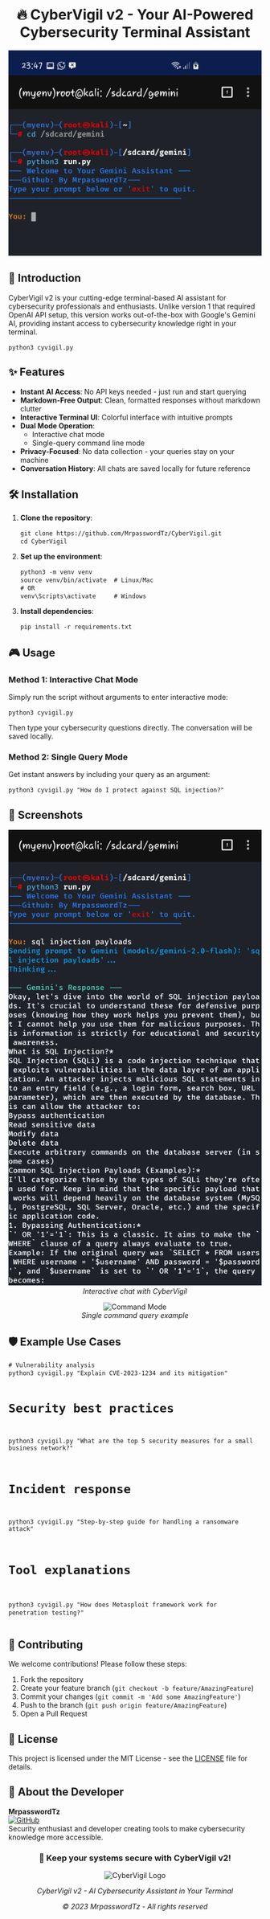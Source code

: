 <h1 align="center">🔥 CyberVigil v2 - Your AI-Powered Cybersecurity Terminal Assistant</h1>

<p align="center">
  <img src="https://raw.githubusercontent.com/MrpasswordTz/Cybervigil/refs/heads/main/banner.png" alt="CyberVigil Banner">
  <br>
</p>

<h2>🚀 Introduction</h2>
<p>CyberVigil v2 is your cutting-edge terminal-based AI assistant for cybersecurity professionals and enthusiasts. Unlike version 1 that required OpenAI API setup, this version works out-of-the-box with Google's Gemini AI, providing instant access to cybersecurity knowledge right in your terminal.</p>

<pre><code>python3 cyvigil.py</code></pre>

<h2>✨ Features</h2>
<ul>
  <li><strong>Instant AI Access</strong>: No API keys needed - just run and start querying</li>
  <li><strong>Markdown-Free Output</strong>: Clean, formatted responses without markdown clutter</li>
  <li><strong>Interactive Terminal UI</strong>: Colorful interface with intuitive prompts</li>
  <li><strong>Dual Mode Operation</strong>:
    <ul>
      <li>Interactive chat mode</li>
      <li>Single-query command line mode</li>
    </ul>
  </li>
  <li><strong>Privacy-Focused</strong>: No data collection - your queries stay on your machine</li>
  <li><strong>Conversation History</strong>: All chats are saved locally for future reference</li>
</ul>

<h2>🛠️ Installation</h2>
<ol>
  <li><strong>Clone the repository</strong>:
    <pre><code>git clone https://github.com/MrpasswordTz/CyberVigil.git
cd CyberVigil</code></pre>
  </li>
  <li><strong>Set up the environment</strong>:
    <pre><code>python3 -m venv venv
source venv/bin/activate  # Linux/Mac
# OR
venv\Scripts\activate     # Windows</code></pre>
  </li>
  <li><strong>Install dependencies</strong>:
    <pre><code>pip install -r requirements.txt</code></pre>
  </li>
</ol>

<h2>🎮 Usage</h2>

<h3>Method 1: Interactive Chat Mode</h3>
<p>Simply run the script without arguments to enter interactive mode:</p>
<pre><code>python3 cyvigil.py</code></pre>
<p>Then type your cybersecurity questions directly. The conversation will be saved locally.</p>

<h3>Method 2: Single Query Mode</h3>
<p>Get instant answers by including your query as an argument:</p>
<pre><code>python3 cyvigil.py "How do I protect against SQL injection?"</code></pre>

<h2>📸 Screenshots</h2>
<p align="center">
  <img src="https://raw.githubusercontent.com/MrpasswordTz/Cybervigil/refs/heads/main/images/int.png" alt="Interactive Mode">
  <br>
  <em>Interactive chat with CyberVigil</em>
</p>

<p align="center">
  <img src="https://placehold.co/600x400/1a1a2e/white?text=Command+Mode+Example" alt="Command Mode">
  <br>
  <em>Single command query example</em>
</p>

<h2>🛡️ Example Use Cases</h2>
<pre><code># Vulnerability analysis
python3 cyvigil.py "Explain CVE-2023-1234 and its mitigation"

# Security best practices
python3 cyvigil.py "What are the top 5 security measures for a small business network?"

# Incident response
python3 cyvigil.py "Step-by-step guide for handling a ransomware attack"

# Tool explanations
python3 cyvigil.py "How does Metasploit framework work for penetration testing?"</code></pre>

<h2>🤝 Contributing</h2>
<p>We welcome contributions! Please follow these steps:</p>
<ol>
  <li>Fork the repository</li>
  <li>Create your feature branch (<code>git checkout -b feature/AmazingFeature</code>)</li>
  <li>Commit your changes (<code>git commit -m 'Add some AmazingFeature'</code>)</li>
  <li>Push to the branch (<code>git push origin feature/AmazingFeature</code>)</li>
  <li>Open a Pull Request</li>
</ol>

<h2>📜 License</h2>
<p>This project is licensed under the MIT License - see the <a href="LICENSE">LICENSE</a> file for details.</p>

<h2>🌟 About the Developer</h2>
<p>
  <strong>MrpasswordTz</strong>
  <br>
  <a href="https://github.com/MrpasswordTz">
    <img src="https://img.shields.io/badge/GitHub-MrpasswordTz-blue?style=flat&logo=github" alt="GitHub">
  </a>
  <br>
  Security enthusiast and developer creating tools to make cybersecurity knowledge more accessible.
</p>

<div align="center">
  <h3>🔐 Keep your systems secure with CyberVigil v2!</h3>
  <img src="https://placehold.co/100/1a1a2e/white?text=CV2" alt="CyberVigil Logo">
</div>

<p align="center"><em>CyberVigil v2 - AI Cybersecurity Assistant in Your Terminal</em></p>
<p align="center"><em>© 2023 MrpasswordTz - All rights reserved</em></p>
